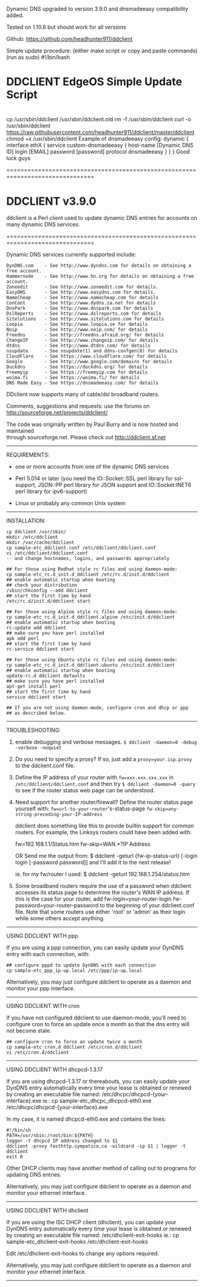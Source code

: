 Dynamic DNS upgraded to version 3.9.0 and dnsmadeeasy compatibility added.
 
Tested on 1.10.8 but should work for all versions
 
Github: https://github.com/headhunter911/ddclient
 
Simple update procedure: (either make script or copy and paste commands) (run as sudo)
#!/bin/bash
# DDCLIENT EdgeOS Simple Update Script
# 
cp /usr/sbin/ddclient /usr/sbin/ddclient.old
rm -f /usr/sbin/ddclient
curl -o /usr/sbin/ddclient https://raw.githubusercontent.com/headhunter911/ddclient/master/ddclient
chmod +x /usr/sbin/ddclient
Example of dnsmadeeasy config:
        dynamic {
            interface ethX {
                service custom-dnsmadeeasy {
                    host-name [Dynamic DNS ID]
                    login [EMAIL]
                    password [password]
                    protocol dnsmadeeasy
                }
            }
        }
Good luck guys

===============================================================================
# DDCLIENT v3.9.0

ddclient is a Perl client used to update dynamic DNS entries for accounts
on many dynamic DNS services.

===============================================================================

Dynamic DNS services currently supported include:

    DynDNS.com    - See http://www.dyndns.com for details on obtaining a free account.
    Hammernode    - See http://www.hn.org for details on obtaining a free account.
    Zoneedit      - See http://www.zoneedit.com for details.
    EasyDNS       - See http://www.easydns.com for details.
    NameCheap     - See http://www.namecheap.com for details
    ConCont       - See http://www.dydns.za.net for details
    DnsPark       - See http://www.dnspark.com for details
    DslReports    - See http://www.dslreports.com for details
    Sitelutions   - See http://www.sitelutions.com for details
    Loopia        - See http://www.loopia.se for details
    Noip          - See http://www.noip.com/ for details
    Freedns       - See http://freedns.afraid.org/ for details
    ChangeIP      - See http://www.changeip.com/ for details
    dtdns         - See http://www.dtdns.com/ for details
    nsupdate      - See nsupdate(1) and ddns-confgen(8) for details
    CloudFlare    - See https://www.cloudflare.com/ for details
    Google        - See http://www.google.com/domains for details
    Duckdns       - See https://duckdns.org/ for details
    Freemyip      - See https://freemyip.com for details
    woima.fi      - See https://woima.fi/ for details
    DNS Made Easy - See https://dnsmadeeasy.com/ for details

DDclient now supports many of cable/dsl broadband routers. 

Comments, suggestions and requests: use the forums on 
	http://sourceforge.net/projects/ddclient/

The code was originally written by Paul Burry and is now hosted and maintained  
through sourceforge.net. Please check out http://ddclient.sf.net

-------------------------------------------------------------------------------
REQUIREMENTS:

- one or more accounts from one of the dynamic DNS services

- Perl 5.014 or later
  (you need the IO::Socket::SSL perl library for ssl-support,
  JSON::PP perl library for JSON support and
  IO::Socket:INET6 perl library for ipv6-support)

- Linux or probably any common Unix system

-------------------------------------------------------------------------------
INSTALLATION:

    cp ddclient /usr/sbin/
    mkdir /etc/ddclient
    mkdir /var/cache/ddclient
    cp sample-etc_ddclient.conf /etc/ddclient/ddclient.conf
    vi /etc/ddclient/ddclient.conf
    -- and change hostnames, logins, and passwords appropriately

    ## For those using Redhat style rc files and using daemon-mode:
    cp sample-etc_rc.d_init.d_ddclient /etc/rc.d/init.d/ddclient
    ## enable automatic startup when booting
    ## check your distribution
    /sbin/chkconfig --add ddclient
    ## start the first time by hand
    /etc/rc.d/init.d/ddclient start

    ## For those using Alpine style rc files and using daemon-mode:
    cp sample-etc_rc.d_init.d_ddclient.alpine /etc/init.d/ddclient
    ## enable automatic startup when booting
    rc-update add ddclient
    ## make sure you have perl installed 
    apk add perl
    ## start the first time by hand
    rc-service ddclient start
    
    ## For those using Ubuntu style rc files and using daemon-mode:
    cp sample-etc_rc.d_init.d_ddclient.ubuntu /etc/init.d/ddclient
    ## enable automatic startup when booting
    update-rc.d ddclient defaults
    ## make sure you have perl installed 
    apt-get install perl
    ## start the first time by hand
    service ddclient start

    ## If you are not using daemon-mode, configure cron and dhcp or ppp
    ## as described below.

-------------------------------------------------------------------------------
TROUBLESHOOTING:

  1. enable debugging and verbose messages.
	 ``$ ddclient -daemon=0 -debug -verbose -noquiet``

  2. Do you need to specify a proxy?
     If so, just add a
	``proxy=your.isp.proxy``
     to the ddclient.conf file.

  3. Define the IP address of your router with ``fw=xxx.xxx.xxx.xxx`` in
     ``/etc/ddclient/ddclient.conf`` and then try
    	``$ ddclient -daemon=0 -query``
     to see if the router status web page can be understood.

  4. Need support for another router/firewall?
     Define the router status page yourself with:
	``fw=url-to-your-router``'s-status-page
	``fw-skip=any-string-preceding-your-IP-address``

     ddclient does something like this to provide builtin support for 
     common routers.
     For example, the Linksys routers could have been added with:
     
        fw=192.168.1.1/Status.htm
	    fw-skip=WAN.*?IP Address

     OR
     Send me the output from:
      $ ddclient -geturl {fw-ip-status-url} [-login login [-password password]]
     and I'll add it to the next release!

     ie. for my fw/router I used:
	$ ddclient -geturl 192.168.1.254/status.htm

  5. Some broadband routers require the use of a password when ddclient
     accesses its status page to determine the router's WAN IP address.
     If this is the case for your router, add
	fw-login=your-router-login
	fw-password=your-router-password
     to the beginning of your ddclient.conf file.
     Note that some routers use either 'root' or 'admin' as their login
     while some others accept anything.

-------------------------------------------------------------------------------
USING DDCLIENT WITH ppp

If you are using a ppp connection, you can easily update your DynDNS
entry with each connection, with:

    ## configure pppd to update DynDNS with each connection
    cp sample-etc_ppp_ip-up.local /etc/ppp/ip-up.local

Alternatively, you may just configure ddclient to operate as a daemon
and monitor your ppp interface.

-------------------------------------------------------------------------------
USING DDCLIENT WITH cron

If you have not configured ddclient to use daemon-mode, you'll need to
configure cron to force an update once a month so that the dns entry will
not become stale.

    ## configure cron to force an update twice a month
    cp sample-etc_cron.d_ddclient /etc/cron.d/ddclient
    vi /etc/cron.d/ddclient

-------------------------------------------------------------------------------
USING DDCLIENT WITH dhcpcd-1.3.17

If you are using dhcpcd-1.3.17 or thereabouts, you can easily update
your DynDNS entry automatically every time your lease is obtained
or renewed by creating an executable file named:
    /etc/dhcpc/dhcpcd-{your-interface}.exe
ie.:
    cp sample-etc_dhcpc_dhcpcd-eth0.exe /etc/dhcpc/dhcpcd-{your-interface}.exe

In my case, it is named dhcpcd-eth0.exe and contains the lines:

    #!/bin/sh
    PATH=/usr/sbin:/root/bin:${PATH}
    logger -t dhcpcd IP address changed to $1
    ddclient -proxy fasthttp.sympatico.ca -wildcard -ip $1 | logger -t ddclient 
    exit 0

Other DHCP clients may have another method of calling out to programs
for updating DNS entries. 

Alternatively, you may just configure ddclient to operate as a daemon
and monitor your ethernet interface.

-------------------------------------------------------------------------------
USING DDCLIENT WITH dhclient

If you are using the ISC DHCP client (dhclient), you can update 
your DynDNS entry automatically every time your lease is obtained
or renewed by creating an executable file named:
    /etc/dhclient-exit-hooks
ie.:
    cp sample-etc_dhclient-exit-hooks /etc/dhclient-exit-hooks

Edit /etc/dhclient-exit-hooks to change any options required.

Alternatively, you may just configure ddclient to operate as a daemon
and monitor your ethernet interface.

-------------------------------------------------------------------------------

